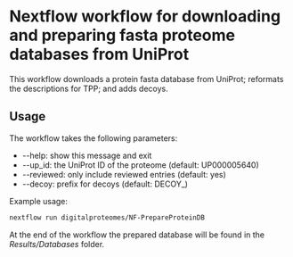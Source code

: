 # Nextflow workflow for downloading and preparing fasta proteome databases from UniProt

This workflow downloads a protein fasta database from UniProt; reformats the descriptions for TPP; and adds decoys.

## Usage

The workflow takes the following parameters:
* --help:         show this message and exit
* --up_id:        the UniProt ID of the proteome (default: UP000005640)
* --reviewed:     only include reviewed entries (default: yes)
* --decoy:        prefix for decoys (default: DECOY_)

Example usage:

```bash
nextflow run digitalproteomes/NF-PrepareProteinDB
```
At the end of the workflow the prepared database will be found in the *Results/Databases* folder.
